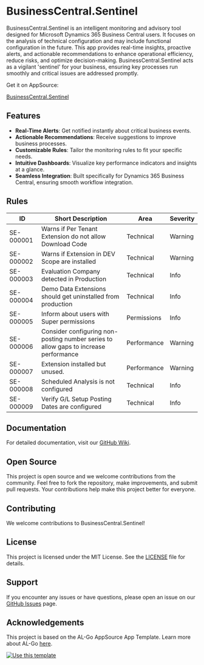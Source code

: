 # BusinessCentral.Sentinel

BusinessCentral.Sentinel is an intelligent monitoring and advisory tool designed for Microsoft Dynamics 365 Business Central users. It focuses on the analysis of technical configuration and may include functional configuration in the future. This app provides real-time insights, proactive alerts, and actionable recommendations to enhance operational efficiency, reduce risks, and optimize decision-making. BusinessCentral.Sentinel acts as a vigilant 'sentinel' for your business, ensuring key processes run smoothly and critical issues are addressed promptly.

Get it on AppSource:
  
[BusinessCentral.Sentinel](https://appsource.microsoft.com/en-us/product/dynamics-365-business-central/PUBID.stefanmaronconsulting1646304351282%7CAID.sentinel%7CPAPPID.1aba0d21-e0f6-45c2-8d46-b7a4f155d66a?tab=Overview)

## Features

- **Real-Time Alerts**: Get notified instantly about critical business events.
- **Actionable Recommendations**: Receive suggestions to improve business processes.
- **Customizable Rules**: Tailor the monitoring rules to fit your specific needs.
- **Intuitive Dashboards**: Visualize key performance indicators and insights at a glance.
- **Seamless Integration**: Built specifically for Dynamics 365 Business Central, ensuring smooth workflow integration.

## Rules

| ID | Short Description | Area | Severity |
|----------|-----------------------------------------------------------------------------------|------------|----------|
| SE-000001| Warns if Per Tenant Extension do not allow Download Code| Technical| Warning|
| SE-000002| Warns if Extension in DEV Scope are installed | Technical| Warning|
| SE-000003| Evaluation Company detected in Production | Technical | Info |
| SE-000004| Demo Data Extensions should get uninstalled from production | Technical | Info |
| SE-000005| Inform about users with Super permissions | Permissions| Info |
| SE-000006| Consider configuring non-posting number series to allow gaps to increase performance | Performance| Warning|
| SE-000007| Extension installed but unused.| Performance| Warning|
| SE-000008| Scheduled Analysis is not configured | Technical| Info|
| SE-000009| Verify G/L Setup Posting Dates are configured | Technical| Info|

## Documentation

For detailed documentation, visit our [GitHub Wiki](https://github.com/StefanMaron/BusinessCentral.Sentinel/wiki).

## Open Source

This project is open source and we welcome contributions from the community. Feel free to fork the repository, make improvements, and submit pull requests. Your contributions help make this project better for everyone.

## Contributing

We welcome contributions to BusinessCentral.Sentinel!

## License

This project is licensed under the MIT License. See the [LICENSE](LICENSE) file for details.

## Support

If you encounter any issues or have questions, please open an issue on our [GitHub Issues](https://github.com/StefanMaron/BusinessCentral.Sentinel/issues) page.

## Acknowledgements

This project is based on the AL-Go AppSource App Template. Learn more about AL-Go [here](https://aka.ms/AL-Go).

[![Use this template](https://github.com/microsoft/AL-Go/assets/10775043/ca1ecc85-2fd3-4ab5-a866-bd2e7e80259d)](https://github.com/new?template_name=AL-Go-AppSource&template_owner=microsoft)
